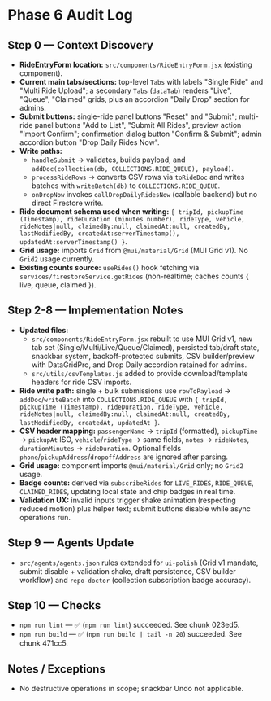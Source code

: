 # Phase 6 Audit Log

## Step 0 — Context Discovery
- **RideEntryForm location:** `src/components/RideEntryForm.jsx` (existing component).
- **Current main tabs/sections:** top-level `Tabs` with labels "Single Ride" and "Multi Ride Upload"; a secondary `Tabs` (`dataTab`) renders "Live", "Queue", "Claimed" grids, plus an accordion "Daily Drop" section for admins.
- **Submit buttons:** single-ride panel buttons "Reset" and "Submit"; multi-ride panel buttons "Add to List", "Submit All Rides", preview action "Import Confirm"; confirmation dialog button "Confirm & Submit"; admin accordion button "Drop Daily Rides Now".
- **Write paths:**
  - `handleSubmit` → validates, builds payload, and `addDoc(collection(db, COLLECTIONS.RIDE_QUEUE), payload)`.
  - `processRideRows` → converts CSV rows via `toRideDoc` and writes batches with `writeBatch(db)` to `COLLECTIONS.RIDE_QUEUE`.
  - `onDropNow` invokes `callDropDailyRidesNow` (callable backend) but no direct Firestore write.
- **Ride document schema used when writing:** `{ tripId, pickupTime (Timestamp), rideDuration (minutes number), rideType, vehicle, rideNotes|null, claimedBy:null, claimedAt:null, createdBy, lastModifiedBy, createdAt:serverTimestamp(), updatedAt:serverTimestamp() }`.
- **Grid usage:** imports `Grid` from `@mui/material/Grid` (MUI Grid v1). No `Grid2` usage currently.
- **Existing counts source:** `useRides()` hook fetching via `services/firestoreService.getRides` (non-realtime; caches counts { live, queue, claimed }).


## Step 2-8 — Implementation Notes
- **Updated files:**
  - `src/components/RideEntryForm.jsx` rebuilt to use MUI Grid v1, new tab set (Single/Multi/Live/Queue/Claimed), persisted tab/draft state, snackbar system, backoff-protected submits, CSV builder/preview with DataGridPro, and Drop Daily accordion retained for admins.
  - `src/utils/csvTemplates.js` added to provide download/template headers for ride CSV imports.
- **Ride write path:** single + bulk submissions use `rowToPayload` → `addDoc`/`writeBatch` into `COLLECTIONS.RIDE_QUEUE` with `{ tripId, pickupTime (Timestamp), rideDuration, rideType, vehicle, rideNotes|null, claimedBy:null, claimedAt:null, createdBy, lastModifiedBy, createdAt, updatedAt }`.
- **CSV header mapping:** `passengerName` → `tripId` (formatted), `pickupTime` → `pickupAt` ISO, `vehicle`/`rideType` → same fields, `notes` → `rideNotes`, `durationMinutes` → `rideDuration`. Optional fields `phone`/`pickupAddress`/`dropoffAddress` are ignored after parsing.
- **Grid usage:** component imports `@mui/material/Grid` only; no `Grid2` usage.
- **Badge counts:** derived via `subscribeRides` for `LIVE_RIDES`, `RIDE_QUEUE`, `CLAIMED_RIDES`, updating local state and chip badges in real time.
- **Validation UX:** invalid inputs trigger shake animation (respecting reduced motion) plus helper text; submit buttons disable while async operations run.

## Step 9 — Agents Update
- `src/agents/agents.json` rules extended for `ui-polish` (Grid v1 mandate, submit disable + validation shake, draft persistence, CSV builder workflow) and `repo-doctor` (collection subscription badge accuracy).

## Step 10 — Checks
- `npm run lint` — ✅ (`npm run lint`) succeeded. See chunk 023ed5.
- `npm run build` — ✅ (`npm run build | tail -n 20`) succeeded. See chunk 471cc5.

## Notes / Exceptions
- No destructive operations in scope; snackbar Undo not applicable.
